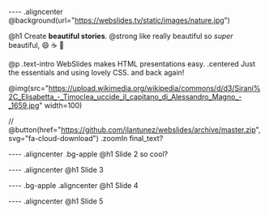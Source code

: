 ---- .aligncenter   
@background(url="https://webslides.tv/static/images/nature.jpg")

@h1 Create **beautiful stories**.
@strong like really beautiful
so _super_ beautiful, :smile: :coffee: :beer:

@p .text-intro 
  WebSlides makes HTML presentations easy.
  .centered
    Just the essentials and using lovely CSS.
    and back again!

@img(src="https://upload.wikimedia.org/wikipedia/commons/d/d3/Sirani%2C_Elisabetta_-_Timoclea_uccide_il_capitano_di_Alessandro_Magno_-_1659.jpg" width=100)
  
// @button(href="https://github.com/jlantunez/webslides/archive/master.zip", svg="fa-cloud-download") .zoomIn final_text?

---- .aligncenter .bg-apple
@h1 Slide 2
so cool?

---- .aligncenter
@h1 Slide 3

---- .bg-apple .aligncenter
@h1 Slide 4

---- .aligncenter
@h1 Slide 5

 